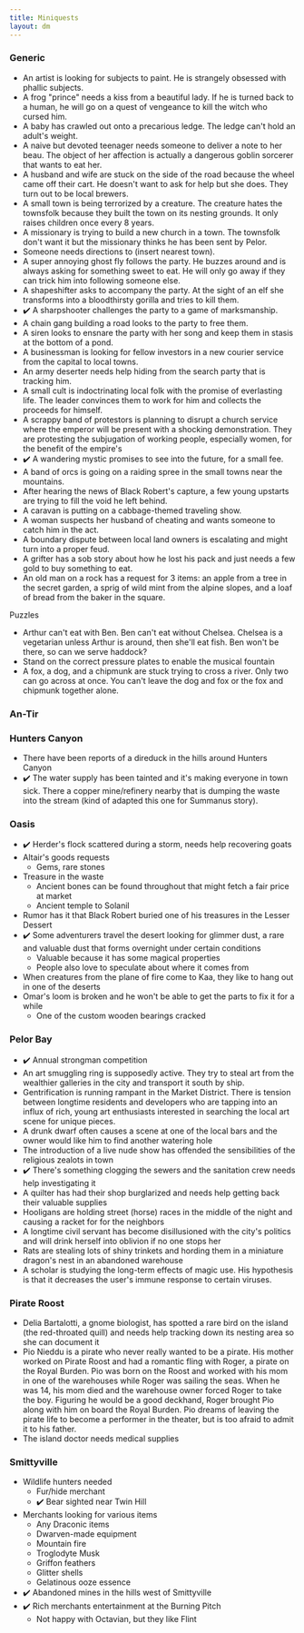 ```yaml
---
title: Miniquests
layout: dm
---
```

### Generic
* An artist is looking for subjects to paint. He is strangely obsessed with phallic subjects.
* A frog "prince" needs a kiss from a beautiful lady. If he is turned back to a human, he will go on a quest of vengeance to kill the witch who cursed him.
* A baby has crawled out onto a precarious ledge. The ledge can't hold an adult's weight.
* A naive but devoted teenager needs someone to deliver a note to her beau. The object of her affection is actually a dangerous goblin sorcerer that wants to eat her.
* A husband and wife are stuck on the side of the road because the wheel came off their cart. He doesn't want to ask for help but she does. They turn out to be local brewers.
* A small town is being terrorized by a creature. The creature hates the townsfolk because they built the town on its nesting grounds. It only raises children once every 8 years.
* A missionary is trying to build a new church in a town. The townsfolk don't want it but the missionary thinks he has been sent by Pelor.
* Someone needs directions to (insert nearest town).
* A super annoying ghost fly follows the party. He buzzes around and is always asking for something sweet to eat. He will only go away if they can trick him into following someone else.
* A shapeshifter asks to accompany the party. At the sight of an elf she transforms into a bloodthirsty gorilla and tries to kill them.
* ✔️ A sharpshooter challenges the party to a game of marksmanship.
* A chain gang building a road looks to the party to free them.
* A siren looks to ensnare the party with her song and keep them in stasis at the bottom of a pond.
* A businessman is looking for fellow investors in a new courier service from the capital to local towns.
* An army deserter needs help hiding from the search party that is tracking him.
* A small cult is indoctrinating local folk with the promise of everlasting life. The leader convinces them to work for him and collects the proceeds for himself.
* A scrappy band of protestors is planning to disrupt a church service where the emperor will be present with a shocking demonstration. They are protesting the subjugation of working people, especially women, for the benefit of the empire's
* ✔️ A wandering mystic promises to see into the future, for a small fee.
* A band of orcs is going on a raiding spree in the small towns near the mountains.
* After hearing the news of Black Robert's capture, a few young upstarts are trying to fill the void he left behind.
* A caravan is putting on a cabbage-themed traveling show.
* A woman suspects her husband of cheating and wants someone to catch him in the act.
* A boundary dispute between local land owners is escalating and might turn into a proper feud.
* A grifter has a sob story about how he lost his pack and just needs a few gold to buy something to eat.
* An old man on a rock has a request for 3 items: an apple from a tree in the secret garden, a sprig of wild mint from the alpine slopes, and a loaf of bread from the baker in the square.

Puzzles
* Arthur can't eat with Ben. Ben can't eat without Chelsea. Chelsea is a vegetarian unless Arthur is around, then she'll eat fish. Ben won't be there, so can we serve haddock?
* Stand on the correct pressure plates to enable the musical fountain
* A fox, a dog, and a chipmunk are stuck trying to cross a river. Only two can go across at once. You can't leave the dog and fox or the fox and chipmunk together alone.

### An-Tir

### Hunters Canyon
* There have been reports of a direduck in the hills around Hunters Canyon
* ✔️ The water supply has been tainted and it's making everyone in town sick. There a copper mine/refinery nearby that is dumping the waste into the stream (kind of adapted this one for Summanus story).

### Oasis
* ✔️ Herder's flock scattered during a storm, needs help recovering goats
* Altair's goods requests
  * Gems, rare stones
* Treasure in the waste
  * Ancient bones can be found throughout that might fetch a fair price at market
  * Ancient temple to Solanil
* Rumor has it that Black Robert buried one of his treasures in the Lesser Dessert
* ✔️ Some adventurers travel the desert looking for glimmer dust, a rare and valuable dust that forms overnight under certain conditions
  * Valuable because it has some magical properties
  * People also love to speculate about where it comes from
* When creatures from the plane of fire come to Kaa, they like to hang out in one of the deserts
* Omar's loom is broken and he won't be able to get the parts to fix it for a while
  * One of the custom wooden bearings cracked

### Pelor Bay
* ✔️ Annual strongman competition
* An art smuggling ring is supposedly active. They try to steal art from the wealthier galleries in the city and transport it south by ship.
* Gentrification is running rampant in the Market District. There is tension between longtime residents and developers who are tapping into an influx of rich, young art enthusiasts interested in searching the local art scene for unique pieces.
* A drunk dwarf often causes a scene at one of the local bars and the owner would like him to find another watering hole
* The introduction of a live nude show has offended the sensibilities of the religious zealots in town
* ✔️ There's something clogging the sewers and the sanitation crew needs help investigating it
* A quilter has had their shop burglarized and needs help getting back their valuable supplies
* Hooligans are holding street (horse) races in the middle of the night and causing a racket for for the neighbors
* A longtime civil servant has become disillusioned with the city's politics and will drink herself into oblivion if no one stops her
* Rats are stealing lots of shiny trinkets and hording them in a miniature dragon's nest in an abandoned warehouse
* A scholar is studying the long-term effects of magic use. His hypothesis is that it decreases the user's immune response to certain viruses.

### Pirate Roost
* Delia Bartalotti, a gnome biologist, has spotted a rare bird on the island (the red-throated quill) and needs help tracking down its nesting area so she can document it
* Pio Nieddu is a pirate who never really wanted to be a pirate. His mother worked on Pirate Roost and had a romantic fling with Roger, a pirate on the Royal Burden. Pio was born on the Roost and worked with his mom in one of the warehouses while Roger was sailing the seas. When he was 14, his mom died and the warehouse owner forced Roger to take the boy. Figuring he would be a good deckhand, Roger brought Pio along with him on board the Royal Burden. Pio dreams of leaving the pirate life to become a performer in the theater, but is too afraid to admit it to his father.
* The island doctor needs medical supplies

### Smittyville
* Wildlife hunters needed
  * Fur/hide merchant
  * ✔️ Bear sighted near Twin Hill
* Merchants looking for various items
  * Any Draconic items
  * Dwarven-made equipment
  * Mountain fire
  * Troglodyte Musk
  * Griffon feathers
  * Glitter shells
  * Gelatinous ooze essence
* ✔️ Abandoned mines in the hills west of Smittyville
* ✔️ Rich merchants entertainment at the Burning Pitch
  * Not happy with Octavian, but they like Flint